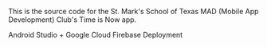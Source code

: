 This is the source code for the St. Mark's School of Texas MAD (Mobile App Development) Club's Time is Now app.

Android Studio + Google Cloud Firebase Deployment